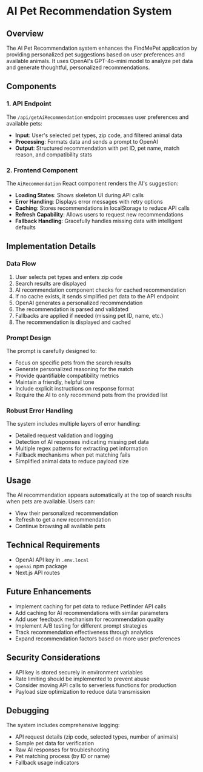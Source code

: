 # AI Pet Recommendation System

## Overview

The AI Pet Recommendation system enhances the FindMePet application by providing personalized pet suggestions based on user preferences and available animals. It uses OpenAI's GPT-4o-mini model to analyze pet data and generate thoughtful, personalized recommendations.

## Components

### 1. API Endpoint

The `/api/getAiRecommendation` endpoint processes user preferences and available pets:

- **Input**: User's selected pet types, zip code, and filtered animal data
- **Processing**: Formats data and sends a prompt to OpenAI
- **Output**: Structured recommendation with pet ID, pet name, match reason, and compatibility stats

### 2. Frontend Component

The `AiRecommendation` React component renders the AI's suggestion:

- **Loading States**: Shows skeleton UI during API calls
- **Error Handling**: Displays error messages with retry options
- **Caching**: Stores recommendations in localStorage to reduce API calls
- **Refresh Capability**: Allows users to request new recommendations
- **Fallback Handling**: Gracefully handles missing data with intelligent defaults

## Implementation Details

### Data Flow

1. User selects pet types and enters zip code
2. Search results are displayed
3. AI recommendation component checks for cached recommendation
4. If no cache exists, it sends simplified pet data to the API endpoint
5. OpenAI generates a personalized recommendation
6. The recommendation is parsed and validated
7. Fallbacks are applied if needed (missing pet ID, name, etc.)
8. The recommendation is displayed and cached

### Prompt Design

The prompt is carefully designed to:
- Focus on specific pets from the search results
- Generate personalized reasoning for the match
- Provide quantifiable compatibility metrics
- Maintain a friendly, helpful tone
- Include explicit instructions on response format
- Require the AI to only recommend pets from the provided list

### Robust Error Handling

The system includes multiple layers of error handling:
- Detailed request validation and logging
- Detection of AI responses indicating missing pet data
- Multiple regex patterns for extracting pet information
- Fallback mechanisms when pet matching fails
- Simplified animal data to reduce payload size

## Usage

The AI recommendation appears automatically at the top of search results when pets are available. Users can:

- View their personalized recommendation
- Refresh to get a new recommendation
- Continue browsing all available pets

## Technical Requirements

- OpenAI API key in `.env.local`
- `openai` npm package
- Next.js API routes

## Future Enhancements

- Implement caching for pet data to reduce Petfinder API calls
- Add caching for AI recommendations with similar parameters
- Add user feedback mechanism for recommendation quality
- Implement A/B testing for different prompt strategies
- Track recommendation effectiveness through analytics
- Expand recommendation factors based on more user preferences

## Security Considerations

- API key is stored securely in environment variables
- Rate limiting should be implemented to prevent abuse
- Consider moving API calls to serverless functions for production
- Payload size optimization to reduce data transmission

## Debugging

The system includes comprehensive logging:
- API request details (zip code, selected types, number of animals)
- Sample pet data for verification
- Raw AI responses for troubleshooting
- Pet matching process (by ID or name)
- Fallback usage indicators
